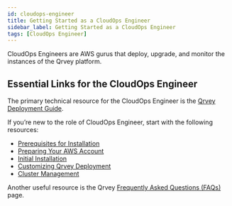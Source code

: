 ```yaml
---
id: cloudops-engineer
title: Getting Started as a CloudOps Engineer
sidebar_label: Getting Started as a CloudOps Engineer
tags: [CloudOps Engineer]
---
```


CloudOps Engineers are AWS gurus that deploy, upgrade, and monitor the instances of the Qrvey platform.

## Essential Links for the CloudOps Engineer
The primary technical resource for the CloudOps Engineer is the [Qrvey Deployment Guide](../../deployment/introduction-to-deployment.md). 

If you’re new to the role of CloudOps Engineer, start with the following resources:
* [Prerequisites for Installation](../../deployment/prerequisites/prerequisites-for-installation.md)
* [Preparing Your AWS Account](../../deployment/preparing-aws-account/preparing-AWS-account.md)
* [Initial Installation](../../deployment/introduction-to-deployment.md)
* [Customizing Qrvey Deployment](../../deployment/customizing/customizing-qrvey-deployment.md)
* [Cluster Management](../../deployment/managing/manage-aws-elasticsearch.md)

Another useful resource is the Qrvey [Frequently Asked Questions (FAQs)](../faqs.md) page. 